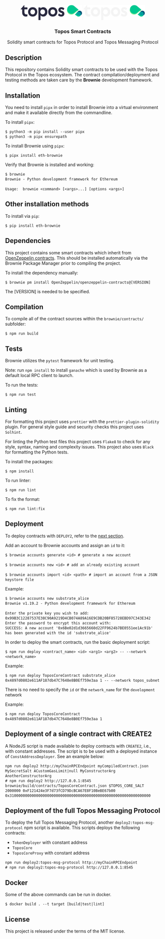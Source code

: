 <div id="top"></div>
<!-- PROJECT LOGO -->
<br />
<div align="center">

  <img src="./.github/assets/topos_logo.png#gh-light-mode-only" alt="Logo" width="200">
  <img src="./.github/assets/topos_logo_dark.png#gh-dark-mode-only" alt="Logo" width="200">

  <h3 align="center">Topos Smart Contracts</h3>

  <p align="center">
    Solidity smart contracts for Topos Protocol and Topos Messaging Protocol
  </p>
</div>

## Description

This repository contains Solidity smart contracts to be used with the Topos Protocol in the Topos ecosystem. The contract compilation/deployment and testing methods are taken care by the **Brownie** development framework.

## Installation

You need to install `pipx` in order to install Brownie into a virtual environment and make it available directly from the commandline.

To install `pipx`:

```
$ python3 -m pip install --user pipx
$ python3 -m pipx ensurepath
```

To install Brownie using `pipx`:

```
$ pipx install eth-brownie
```

Verify that Brownie is installed and working:

```
$ brownie
Brownie - Python development framework for Ethereum

Usage:  brownie <command> [<args>...] [options <args>]
```

## Other installation methods

To install via `pip`:

```
$ pip install eth-brownie
```

## Dependencies

This project contains some smart contracts which inherit from [OpenZeppelin contracts](https://github.com/OpenZeppelin/openzeppelin-contracts). This should be installed automatically via the Brownie Package Manager prior to compiling the project.

To install the dependency manually:

```
$ brownie pm install OpenZeppelin/openzeppelin-contracts@[VERSION]
```

The [VERSION] is needed to be specified.

## Compilation

To compile all of the contract sources within the `brownie/contracts/` subfolder:

```
$ npm run build
```

## Tests

Brownie utilizes the `pytest` framework for unit testing.

Note: run `npm install` to install `ganache` which is used by Brownie as a default local RPC client to launch.

To run the tests:

```
$ npm run test
```

## Linting

For formatting this project uses `prettier` with the `prettier-plugin-solidity` plugin. For general style guide and security checks this project uses `Solhint`.

For linting the Python test files this project uses `Flake8` to check for any style, syntax, naming and complexity issues. This project also uses `Black` for formatting the Python tests.

To install the packages:

```
$ npm install
```

To run linter:

```
$ npm run lint
```

To fix the format:

```
$ npm run lint:fix
```

## Deployment

To deploy contracts with `DEPLOY2`, refer to the [next section](#deployment-with-deploy2).

Add an account to Brownie accounts and assign an `id` to it:

```
$ brownie accounts generate <id> # generate a new account

$ brownie accounts new <id> # add an already existing account

$ brownie accounts import <id> <path> # import an account from a JSON keystore file
```

Example:

```
$ brownie accounts new substrate_alice
Brownie v1.19.2 - Python development framework for Ethereum

Enter the private key you wish to add: 0x99B3C12287537E38C90A9219D4CB074A89A16E9CDB20BF85728EBD97C343E342
Enter the password to encrypt this account with:
SUCCESS: A new account '0x6Be02d1d3665660d22FF9624b7BE0551ee1Ac91b' has been generated with the id 'substrate_alice'
```

In order to deploy the smart contracts, run the basic deployment script:

```
$ npm run deploy <contract_name> <id> <arg1> <arg2> -- --network <network_name>
```

Example:

```
$ npm run deploy ToposCoreContract substrate_alice 0x4897d0802e611AF187db47C7648e8B0Ef759e3aa 1 -- --network topos_subnet
```

There is no need to specify the `id` or the `network_name` for the `development` network

Example:

```
$ npm run deploy ToposCoreContract 0x4897d0802e611AF187db47C7648e8B0Ef759e3aa 1
```

## Deployment of a single contract with CREATE2

A NodeJS script is made available to deploy contracts with `CREATE2`, i.e., with constant addresses. The script is to be used with a deployed instance of `ConstAddressDeployer`. See an example below:

```
npm run deploy2 http://myChainRPCEndpoint myCompiledContract.json MySecretSalt ACustomGasLimit|null MyConstructorArg AnotherConstructorArg
# npm run deploy2 http://127.0.0.1:8545 brownie/build/contracts/ToposCoreContract.json $TOPOS_CORE_SALT 2000000 0xF121424e3F7d73fCD79DcBCA67E8F10BeBE67b00 0x3100000000000000000000000000000000000000000000000000000000000000
```

## Deployment of the full Topos Messaging Protocol

To deploy the full Topos Messaging Protocol, another `deploy2:topos-msg-protocol` npm script is available. This scripts deploys the following contracts:

- `TokenDeployer` with constant address
- `ToposCore`
- `ToposCoreProxy` with constant address

```
npm run deploy2:topos-msg-protocol http://myChainRPCEndpoint
# npm run deploy2:topos-msg-protocol http://127.0.0.1:8545
```

## Docker

Some of the above commands can be run in docker.

```
$ docker build . --t target [build|test|lint]
```

## License

This project is released under the terms of the MIT license.
